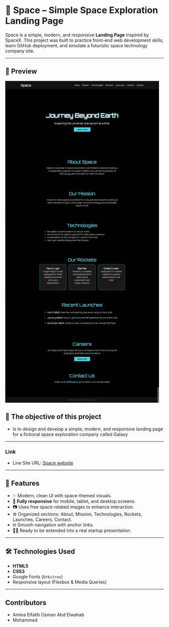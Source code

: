 # 🚀 Space – Simple Space Exploration Landing Page

Space is a simple, modern, and responsive **Landing Page** inspired by SpaceX. This project was built to practice front-end web development skills, learn GitHub deployment, and simulate a futuristic space technology company site.

---

## 📸 Preview

![Preview Screenshot](./design/space.jpg)

## 🎯 The objective of this project 

- Is to design and develop a simple, modern, and responsive landing page for a fictional space exploration company called Galaxy

---

### Link

- Live Site URL: [Space website](https://minalfatih.github.io/Space-Journey-Beyond-Earth/)

---

## 🧩 Features

- ✨ Modern, clean UI with space-themed visuals.
- 📱 **Fully responsive** for mobile, tablet, and desktop screens.
- 📷 Uses free space-related images to enhance interaction.
- ⚙️ Organized sections: About, Mission, Technologies, Rockets, Launches, Careers, Contact.
- 🌐 Smooth navigation with anchor links.
- 🧑‍🚀 Ready to be extended into a real startup presentation.

---

## 🛠️ Technologies Used

- **HTML5**
- **CSS3**
- Google Fonts (`Orbitron`)
- Responsive layout (Flexbox & Media Queries)

---

## Contributors
- Amina Elfatih Osman Abd Elwahab
- Mohammed
